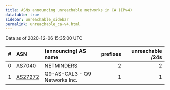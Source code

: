 ```yaml
---
title: ASNs announcing unreachable networks in CA (IPv4)
datatable: true
sidebar: unreachable_sidebar
permalink: unreachable_ca-v4.html
---
```


Data as of 2020-12-06 15:35:00 UTC


<div class="datatable-begin"></div>

|   # | ASN                                    | (announcing) AS name          |   prefixes |   unreachable /24s |
|----:|:---------------------------------------|:------------------------------|-----------:|-------------------:|
|   0 | [AS7040](unreachable_AS7040-v4.html)   | NETMINDERS                    |          2 |                  2 |
|   1 | [AS27272](unreachable_AS27272-v4.html) | Q9-AS-CAL3 - Q9 Networks Inc. |          1 |                  1 |

<div class="datatable-end"></div>